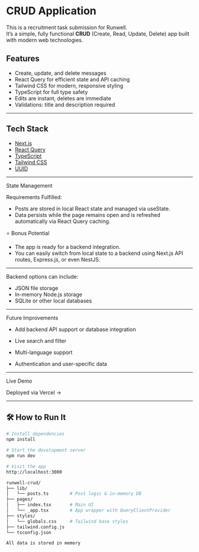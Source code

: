# CRUD Application

This is a recruitment task submission for Runwell.  
It’s a simple, fully functional **CRUD** (Create, Read, Update, Delete) app built with modern web technologies.

##  Features

- Create, update, and delete messages
- React Query for efficient state and API caching
- Tailwind CSS for modern, responsive styling
- TypeScript for full type safety
- Edits are instant, deletes are immediate
- Validations: title and description required

---

## Tech Stack

- [Next.js](https://nextjs.org/)
- [React Query](https://tanstack.com/query)
- [TypeScript](https://www.typescriptlang.org/)
- [Tailwind CSS](https://tailwindcss.com/)
- [UUID](https://www.npmjs.com/package/uuid)

---

State Management

Requirements Fulfilled:

- Posts are stored in local React state and managed via useState.
- Data persists while the page remains open and is refreshed automatically via React Query caching.

⭐ Bonus Potential

- The app is ready for a backend integration.
- You can easily switch from local state to a backend using Next.js API routes, Express.js, or even NestJS.

---

Backend options can include:

- JSON file storage
- In-memory Node.js storage
- SQLite or other local databases

---

Future Improvements

- Add backend API support or database integration

- Live search and filter

- Multi-language support

- Authentication and user-specific data

---

Live Demo

Deployed via Vercel → 

---

## 🛠 How to Run It

```bash
# Install dependencies
npm install

# Start the development server
npm run dev

# Visit the app
http://localhost:3000

runwell-crud/
├── lib/
│   └── posts.ts        # Post logic & in-memory DB
├── pages/
│   ├── index.tsx       # Main UI
│   └── _app.tsx        # App wrapper with QueryClientProvider
├── styles/
│   └── globals.css     # Tailwind base styles
├── tailwind.config.js
└── tsconfig.json

All data is stored in memory
